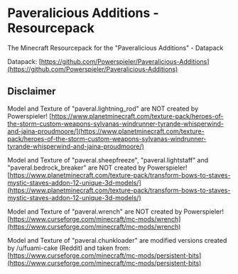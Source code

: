 # Paveralicious Additions - Resourcepack
The Minecraft Resourcepack for the "Paveralicious Additions" - Datapack

Datapack: [https://github.com/Powerspieler/Paveralicious-Additions](https://github.com/Powerspieler/Paveralicious-Additions)

## Disclaimer
Model and Texture of "paveral.lightning_rod" are NOT created by Powerspieler!
[https://www.planetminecraft.com/texture-pack/heroes-of-the-storm-custom-weapons-sylvanas-windrunner-tyrande-whisperwind-and-jaina-proudmoore/](https://www.planetminecraft.com/texture-pack/heroes-of-the-storm-custom-weapons-sylvanas-windrunner-tyrande-whisperwind-and-jaina-proudmoore/)

Model and Texture of "paveral.sheepfreeze", "paveral.lightstaff" and "paveral.bedrock_breaker" are NOT created by Powerspieler!
[https://www.planetminecraft.com/texture-pack/transform-bows-to-staves-mystic-staves-addon-12-unique-3d-models/](https://www.planetminecraft.com/texture-pack/transform-bows-to-staves-mystic-staves-addon-12-unique-3d-models/)

Model and Texture of "paveral.wrench" are NOT created by Powerspieler!
[https://www.curseforge.com/minecraft/mc-mods/wrench](https://www.curseforge.com/minecraft/mc-mods/wrench)

Model and Texture of "paveral.chunkloader" are modified versions created by /u/fuami-cake (Reddit) and taken from:
[https://www.curseforge.com/minecraft/mc-mods/persistent-bits](https://www.curseforge.com/minecraft/mc-mods/persistent-bits)
